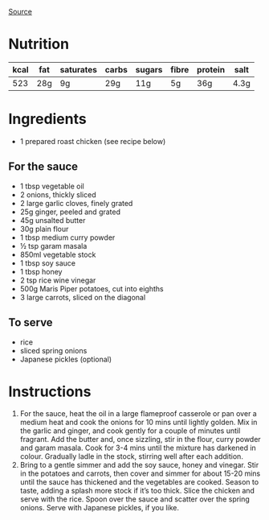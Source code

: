 
[Source](https://www.bbcgoodfood.com/recipes/japanese-style-chicken-curry)
# Nutrition
| kcal | fat | saturates | carbs | sugars | fibre | protein | salt |
| ---- | --- | --------- | ----- | ------ | ----- | ------- | ---- |
| 523  | 28g | 9g        | 29g   | 11g    | 5g    | 36g     | 4.3g |
# Ingredients
- 1 prepared roast chicken (see recipe below)
## For the sauce
- 1 tbsp vegetable oil
- 2 onions, thickly sliced
- 2 large garlic cloves, finely grated
- 25g ginger, peeled and grated
- 45g unsalted butter
- 30g plain flour
- 1 tbsp medium curry powder
- ½ tsp garam masala
- 850ml vegetable stock
- 1 tbsp soy sauce
- 1 tbsp honey
- 2 tsp rice wine vinegar
- 500g Maris Piper potatoes, cut into eighths
- 3 large carrots, sliced on the diagonal
## To serve
- rice
- sliced spring onions
- Japanese pickles (optional)
# Instructions
1. For the sauce, heat the oil in a large flameproof casserole or pan over a medium heat and cook the onions for 10 mins until lightly golden. Mix in the garlic and ginger, and cook gently for a couple of minutes until fragrant. Add the butter and, once sizzling, stir in the flour, curry powder and garam masala. Cook for 3-4 mins until the mixture has darkened in colour. Gradually ladle in the stock, stirring well after each addition.
2. Bring to a gentle simmer and add the soy sauce, honey and vinegar. Stir in the potatoes and carrots, then cover and simmer for about 15-20 mins until the sauce has thickened and the vegetables are cooked. Season to taste, adding a splash more stock if it’s too thick. Slice the chicken and serve with the rice. Spoon over the sauce and scatter over the spring onions. Serve with Japanese pickles, if you like.
